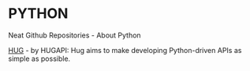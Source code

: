 # PYTHON
Neat Github Repositories - About Python

[HUG](https://github.com/hugapi/hug/blob/develop/README.md) - by HUGAPI: Hug aims to make developing Python-driven APIs as simple as possible.
